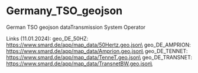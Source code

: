# Germany_TSO_geojson
German TSO geojson dataTransmission System Operator 


Links (11.01.2024):
geo_DE_50HZ:       https://www.smard.de/app/map_data/50Hertz.geo.json\
geo_DE_AMPRION:    https://www.smard.de/app/map_data/Amprion.geo.json\
geo_DE_TENNET:     https://www.smard.de/app/map_data/TenneT.geo.json\
geo_DE_TRANSNET:   https://www.smard.de/app/map_data/TransnetBW.geo.json\
